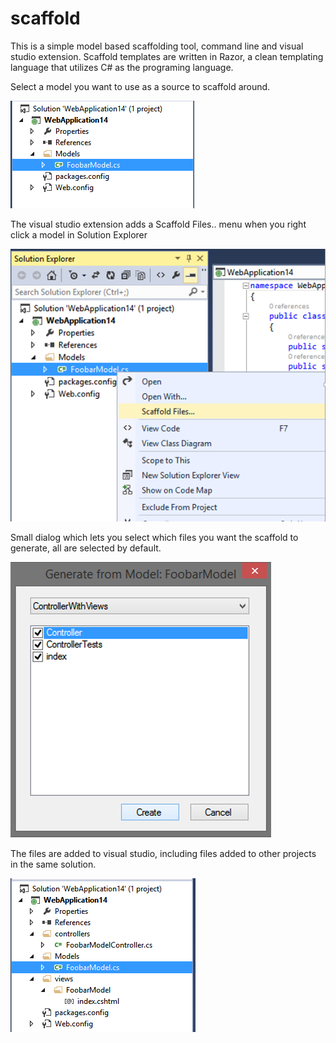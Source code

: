 # scaffold
This is a simple model based scaffolding tool, command line and visual studio extension. Scaffold templates are written in Razor, a clean templating language that utilizes C# as the programing language.


Select a model you want to use as a source to scaffold around.

<img src="https://raw.githubusercontent.com/erichexter/scaffold/master/screenshots/1.png">

The visual studio extension adds a Scaffold Files.. menu when you right click a model in Solution Explorer

<img src="https://raw.githubusercontent.com/erichexter/scaffold/master/screenshots/2a.png">

Small dialog which lets you select which files you want the scaffold to generate, all are selected by default.

<img src="https://raw.githubusercontent.com/erichexter/scaffold/master/screenshots/3a.png">

The files are added to visual studio, including files added to other projects in the same solution.

<img src="https://raw.githubusercontent.com/erichexter/scaffold/master/screenshots/4.png">

